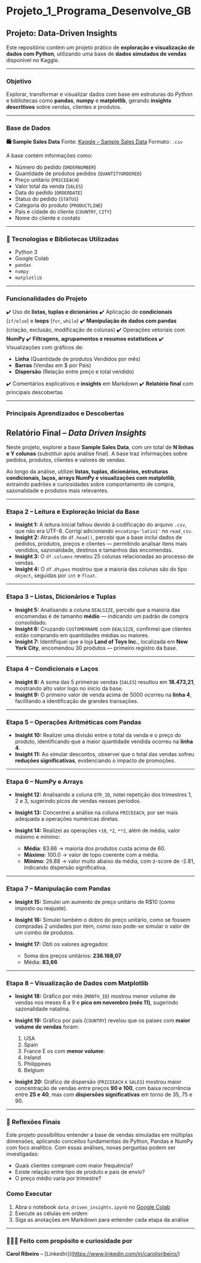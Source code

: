 # Projeto_1_Programa_Desenvolve_GB

## Projeto: Data-Driven Insights

Este repositório contém um projeto prático de **exploração e visualização de dados com Python**, utilizando uma base de **dados simulados de vendas** disponível no Kaggle.

---

### Objetivo

Explorar, transformar e visualizar dados com base em estruturas do Python e bibliotecas como **pandas**, **numpy** e **matplotlib**, gerando **insights descritivos** sobre vendas, clientes e produtos.

---

### Base de Dados

**🛍️ Sample Sales Data**
Fonte: [Kaggle – Sample Sales Data](https://www.kaggle.com/datasets/kyanyoga/sample-sales-data)
Formato: `.csv`

A base contém informações como:

* Número do pedido (`ORDERNUMBER`)
* Quantidade de produtos pedidos (`QUANTITYORDERED`)
* Preço unitário (`PRICEEACH`)
* Valor total da venda (`SALES`)
* Data do pedido (`ORDERDATE`)
* Status do pedido (`STATUS`)
* Categoria do produto (`PRODUCTLINE`)
* País e cidade do cliente (`COUNTRY`, `CITY`)
* Nome do cliente e contato

---

### 🧰 Tecnologias e Bibliotecas Utilizadas

* Python 3
* Google Colab
* `pandas`
* `numpy`
* `matplotlib`

---

### Funcionalidades do Projeto

✔️ Uso de **listas, tuplas e dicionários**
✔️ Aplicação de **condicionais** (`if/else`) e **loops** (`for`, `while`)
✔️ **Manipulação de dados com pandas** (criação, exclusão, modificação de colunas)
✔️ Operações vetoriais com **NumPy**
✔️ **Filtragens, agrupamentos e resumos estatísticos**
✔️ Visualizações com gráficos de:

* **Linha** (Quantidade de produtos Vendidos por mês)
* **Barras** (Vendas em $ por Pais)
* **Dispersão** (Relação entre preço e total vendido)

✔️ Comentários explicativos e **insights** em Markdown
✔️ **Relatório final** com principais descobertas

---

### Principais Aprendizados e Descobertas


## Relatório Final – *Data Driven Insights*

Neste projeto, explorei a base **Sample Sales Data**, com um total de **N linhas e Y colunas** (substituir após análise final). A base traz informações sobre pedidos, produtos, clientes e valores de vendas.

Ao longo da análise, utilizei **listas, tuplas, dicionários, estruturas condicionais, laços, arrays NumPy e visualizações com matplotlib**, extraindo padrões e curiosidades sobre comportamento de compra, sazonalidade e produtos mais relevantes.

---

### **Etapa 2 – Leitura e Exploração Inicial da Base**

* **Insight 1:** A leitura inicial falhou devido à codificação do arquivo `.csv`, que não era UTF-8. Corrigi adicionando `encoding='latin1'` no `read_csv`.
* **Insight 2:** Através do `df.head()`, percebi que a base inclui dados de pedidos, produtos, preços e clientes — permitindo analisar itens mais vendidos, sazonalidade, destinos e tamanhos das encomendas.
* **Insight 3:** O `df.columns` revelou 25 colunas relacionadas ao processo de vendas.
* **Insight 4:** O `df.dtypes` mostrou que a maioria das colunas são do tipo `object`, seguidas por `int` e `float`.

---

###  **Etapa 3 – Listas, Dicionários e Tuplas**

* **Insight 5:** Analisando a coluna `DEALSIZE`, percebi que a maioria das encomendas é de tamanho **médio** — indicando um padrão de compra consolidado.
* **Insight 6:** Cruzando `CUSTOMERNAME` com `DEALSIZE`, confirmei que clientes estão comprando em quantidades médias ou maiores.
* **Insight 7:** Identifiquei que a loja **Land of Toys Inc.**, localizada em **New York City**, encomendou 30 produtos — primeiro registro da base.

---

### **Etapa 4 – Condicionais e Laços**

* **Insight 8:** A soma das 5 primeiras vendas (`SALES`) resultou em **18.473,21**, mostrando alto valor logo no início da base.
* **Insight 9:** O primeiro valor de venda acima de 5000 ocorreu na **linha 4**, facilitando a identificação de grandes transações.

---

### **Etapa 5 – Operações Aritméticas com Pandas**

* **Insight 10:** Realizei uma divisão entre o total da venda e o preço do produto, identificando que a maior quantidade vendida ocorreu na **linha 4**.
* **Insight 11:** Ao simular descontos, observei que o total das vendas sofreu **reduções significativas**, evidenciando o impacto de promoções.

---

### **Etapa 6 – NumPy e Arrays**

* **Insight 12:** Analisando a coluna `QTR_ID`, notei repetição dos trimestres 1, 2 e 3, sugerindo picos de vendas nesses períodos.
* **Insight 13:** Concentrei a análise na coluna `PRICEEACH`, por ser mais adequada a operações numéricas diretas.
* **Insight 14:** Realizei as operações `+10`, `*2`, `**2`, além de média, valor máximo e mínimo:

  * **Média**: 83.66 → maioria dos produtos custa acima de 60.
  * **Máximo**: 100.0 → valor de topo coerente com a média.
  * **Mínimo**: 26.88 → valor muito abaixo da média, com z-score de -2.81, indicando dispersão significativa.

---

### **Etapa 7 – Manipulação com Pandas**

* **Insight 15:** Simulei um aumento de preço unitário de R\$10 (como imposto ou reajuste).
* **Insight 16:** Simulei também o dobro do preço unitário, como se fossem compradas 2 unidades por item, como isso pode-se simular o valor de um combo de produtos.
* **Insight 17:** Obti os valores agregados:

  * Soma dos preços unitários: **236.168,07**
  * Média: **83,66**

---

### **Etapa 8 – Visualização de Dados com Matplotlib**

* **Insight 18:** Gráfico por mês (`MONTH_ID`) mostrou menor volume de vendas nos meses 6 a 9 e **pico em novembro (mês 11)**, sugerindo sazonalidade natalina.
* **Insight 19:** Gráfico por país (`COUNTRY`) revelou que os países com **maior volume de vendas** foram:

  1. USA
  2. Spain
  3. France
     E os com **menor volume**:
  4. Ireland
  5. Philippines
  6. Belgium
* **Insight 20:** Gráfico de dispersão (`PRICEEACH` x `SALES`) mostrou maior concentração de vendas entre preços **90 e 100**, com baixa recorrência entre **25 e 40**, mas com **dispersões significativas** em torno de 35, 75 e 90.

---

### 📌 **Reflexões Finais**

Este projeto possibilitou entender a base de vendas simuladas em múltiplas dimensões, aplicando conceitos fundamentais de Python, Pandas e NumPy com foco analítico.
Com essas análises, novas perguntas podem ser investigadas:

* Quais clientes compram com maior frequência?
* Existe relação entre tipo de produto e país de envio?
* O preço médio varia por trimestre?



### Como Executar

1. Abra o notebook `data_driven_insights.ipynb` no [Google Colab](https://colab.research.google.com/drive/1-DsItyT-BvNIqPNnQDT2xHAgA9f3S8Dc#scrollTo=ZXAFTc-I8F6T)
2. Execute as células em ordem
3. Siga as anotações em Markdown para entender cada etapa da análise

---

### 👩🏾‍💻 Feito com propósito e curiosidade por

**Carol Ribeiro** – [LinkedIn]((https://www.linkedin.com/in/carolisribeiro/)

